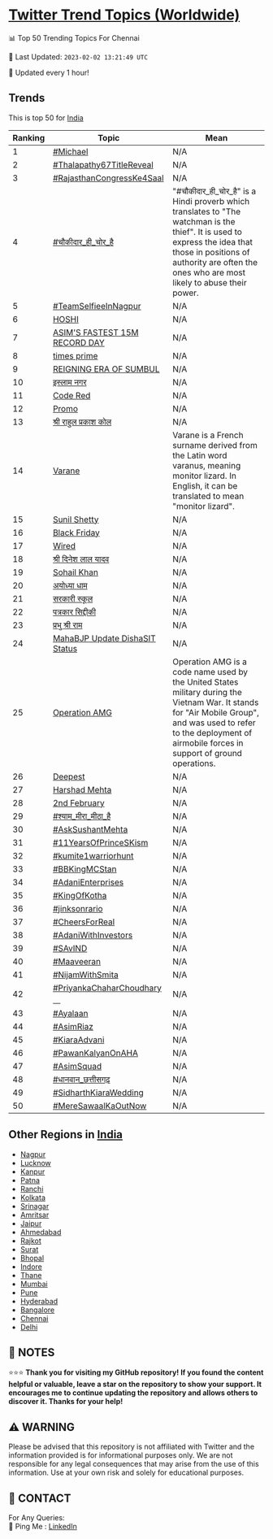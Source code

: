 [Twitter Trend Topics (Worldwide)](https://github.com/ErcinDedeoglu/Twitter-Trend-Topics)
==========


📊 Top 50 Trending Topics For Chennai

📆 Last Updated: `2023-02-02 13:21:49 UTC`

🔧 Updated every 1 hour!


## Trends

This is top 50 for [India](</India>)

| Ranking | Topic | Mean |
| ------- | ------------ | ------------ |
| 1 | [#Michael](http://twitter.com/search?q=%23Michael) | N/A |
| 2 | [#Thalapathy67TitleReveal](http://twitter.com/search?q=%23Thalapathy67TitleReveal) | N/A |
| 3 | [#RajasthanCongressKe4Saal](http://twitter.com/search?q=%23RajasthanCongressKe4Saal) | N/A |
| 4 | [#चौकीदार_ही_चोर_है](http://twitter.com/search?q=%23%e0%a4%9a%e0%a5%8c%e0%a4%95%e0%a5%80%e0%a4%a6%e0%a4%be%e0%a4%b0_%e0%a4%b9%e0%a5%80_%e0%a4%9a%e0%a5%8b%e0%a4%b0_%e0%a4%b9%e0%a5%88) | "#चौकीदार_ही_चोर_है" is a Hindi proverb which translates to "The watchman is the thief". It is used to express the idea that those in positions of authority are often the ones who are most likely to abuse their power. |
| 5 | [#TeamSelfieeInNagpur](http://twitter.com/search?q=%23TeamSelfieeInNagpur) | N/A |
| 6 | [HOSHI](http://twitter.com/search?q=HOSHI) | N/A |
| 7 | [ASIM'S FASTEST 15M RECORD DAY](http://twitter.com/search?q=ASIM%27S+FASTEST+15M+RECORD+DAY) | N/A |
| 8 | [times prime](http://twitter.com/search?q=times+prime) | N/A |
| 9 | [REIGNING ERA OF SUMBUL](http://twitter.com/search?q=REIGNING+ERA+OF+SUMBUL) | N/A |
| 10 | [इस्लाम नगर](http://twitter.com/search?q=%e0%a4%87%e0%a4%b8%e0%a5%8d%e0%a4%b2%e0%a4%be%e0%a4%ae+%e0%a4%a8%e0%a4%97%e0%a4%b0) | N/A |
| 11 | [Code Red](http://twitter.com/search?q=Code+Red) | N/A |
| 12 | [Promo](http://twitter.com/search?q=Promo) | N/A |
| 13 | [श्री राहुल प्रकाश कोल](http://twitter.com/search?q=%e0%a4%b6%e0%a5%8d%e0%a4%b0%e0%a5%80+%e0%a4%b0%e0%a4%be%e0%a4%b9%e0%a5%81%e0%a4%b2+%e0%a4%aa%e0%a5%8d%e0%a4%b0%e0%a4%95%e0%a4%be%e0%a4%b6+%e0%a4%95%e0%a5%8b%e0%a4%b2) | N/A |
| 14 | [Varane](http://twitter.com/search?q=Varane) | Varane is a French surname derived from the Latin word varanus, meaning monitor lizard. In English, it can be translated to mean "monitor lizard". |
| 15 | [Sunil Shetty](http://twitter.com/search?q=Sunil+Shetty) | N/A |
| 16 | [Black Friday](http://twitter.com/search?q=Black+Friday) | N/A |
| 17 | [Wired](http://twitter.com/search?q=Wired) | N/A |
| 18 | [श्री दिनेश लाल यादव](http://twitter.com/search?q=%e0%a4%b6%e0%a5%8d%e0%a4%b0%e0%a5%80+%e0%a4%a6%e0%a4%bf%e0%a4%a8%e0%a5%87%e0%a4%b6+%e0%a4%b2%e0%a4%be%e0%a4%b2+%e0%a4%af%e0%a4%be%e0%a4%a6%e0%a4%b5) | N/A |
| 19 | [Sohail Khan](http://twitter.com/search?q=Sohail+Khan) | N/A |
| 20 | [अयोध्या धाम](http://twitter.com/search?q=%e0%a4%85%e0%a4%af%e0%a5%8b%e0%a4%a7%e0%a5%8d%e0%a4%af%e0%a4%be+%e0%a4%a7%e0%a4%be%e0%a4%ae) | N/A |
| 21 | [सरकारी स्कूल](http://twitter.com/search?q=%e0%a4%b8%e0%a4%b0%e0%a4%95%e0%a4%be%e0%a4%b0%e0%a5%80+%e0%a4%b8%e0%a5%8d%e0%a4%95%e0%a5%82%e0%a4%b2) | N/A |
| 22 | [पत्रकार सिद्दीकी](http://twitter.com/search?q=%e0%a4%aa%e0%a4%a4%e0%a5%8d%e0%a4%b0%e0%a4%95%e0%a4%be%e0%a4%b0+%e0%a4%b8%e0%a4%bf%e0%a4%a6%e0%a5%8d%e0%a4%a6%e0%a5%80%e0%a4%95%e0%a5%80) | N/A |
| 23 | [प्रभु श्री राम](http://twitter.com/search?q=%e0%a4%aa%e0%a5%8d%e0%a4%b0%e0%a4%ad%e0%a5%81+%e0%a4%b6%e0%a5%8d%e0%a4%b0%e0%a5%80+%e0%a4%b0%e0%a4%be%e0%a4%ae) | N/A |
| 24 | [MahaBJP Update DishaSIT Status](http://twitter.com/search?q=MahaBJP+Update+DishaSIT+Status) | N/A |
| 25 | [Operation AMG](http://twitter.com/search?q=Operation+AMG) | Operation AMG is a code name used by the United States military during the Vietnam War. It stands for "Air Mobile Group", and was used to refer to the deployment of airmobile forces in support of ground operations. |
| 26 | [Deepest](http://twitter.com/search?q=Deepest) | N/A |
| 27 | [Harshad Mehta](http://twitter.com/search?q=Harshad+Mehta) | N/A |
| 28 | [2nd February](http://twitter.com/search?q=2nd+February) | N/A |
| 29 | [#श्याम_मीरा_मीठा_है](http://twitter.com/search?q=%23%e0%a4%b6%e0%a5%8d%e0%a4%af%e0%a4%be%e0%a4%ae_%e0%a4%ae%e0%a5%80%e0%a4%b0%e0%a4%be_%e0%a4%ae%e0%a5%80%e0%a4%a0%e0%a4%be_%e0%a4%b9%e0%a5%88) | N/A |
| 30 | [#AskSushantMehta](http://twitter.com/search?q=%23AskSushantMehta) | N/A |
| 31 | [#11YearsOfPrinceSKism](http://twitter.com/search?q=%2311YearsOfPrinceSKism) | N/A |
| 32 | [#kumite1warriorhunt](http://twitter.com/search?q=%23kumite1warriorhunt) | N/A |
| 33 | [#BBKingMCStan](http://twitter.com/search?q=%23BBKingMCStan) | N/A |
| 34 | [#AdaniEnterprises](http://twitter.com/search?q=%23AdaniEnterprises) | N/A |
| 35 | [#KingOfKotha](http://twitter.com/search?q=%23KingOfKotha) | N/A |
| 36 | [#jinksonrario](http://twitter.com/search?q=%23jinksonrario) | N/A |
| 37 | [#CheersForReal](http://twitter.com/search?q=%23CheersForReal) | N/A |
| 38 | [#AdaniWithInvestors](http://twitter.com/search?q=%23AdaniWithInvestors) | N/A |
| 39 | [#SAvIND](http://twitter.com/search?q=%23SAvIND) | N/A |
| 40 | [#Maaveeran](http://twitter.com/search?q=%23Maaveeran) | N/A |
| 41 | [#NijamWithSmita](http://twitter.com/search?q=%23NijamWithSmita) | N/A |
| 42 | [#PriyankaChaharChoudharyᅠ](http://twitter.com/search?q=%23PriyankaChaharChoudhary%e1%85%a0) | N/A |
| 43 | [#Ayalaan](http://twitter.com/search?q=%23Ayalaan) | N/A |
| 44 | [#AsimRiaz](http://twitter.com/search?q=%23AsimRiaz) | N/A |
| 45 | [#KiaraAdvani](http://twitter.com/search?q=%23KiaraAdvani) | N/A |
| 46 | [#PawanKalyanOnAHA](http://twitter.com/search?q=%23PawanKalyanOnAHA) | N/A |
| 47 | [#AsimSquad](http://twitter.com/search?q=%23AsimSquad) | N/A |
| 48 | [#धानवान_छत्तीसगढ़](http://twitter.com/search?q=%23%e0%a4%a7%e0%a4%be%e0%a4%a8%e0%a4%b5%e0%a4%be%e0%a4%a8_%e0%a4%9b%e0%a4%a4%e0%a5%8d%e0%a4%a4%e0%a5%80%e0%a4%b8%e0%a4%97%e0%a4%a2%e0%a4%bc) | N/A |
| 49 | [#SidharthKiaraWedding](http://twitter.com/search?q=%23SidharthKiaraWedding) | N/A |
| 50 | [#MereSawaalKaOutNow](http://twitter.com/search?q=%23MereSawaalKaOutNow) | N/A |



## Other Regions in [India](</India>)

* [Nagpur](</India/Nagpur.md>)
* [Lucknow](</India/Lucknow.md>)
* [Kanpur](</India/Kanpur.md>)
* [Patna](</India/Patna.md>)
* [Ranchi](</India/Ranchi.md>)
* [Kolkata](</India/Kolkata.md>)
* [Srinagar](</India/Srinagar.md>)
* [Amritsar](</India/Amritsar.md>)
* [Jaipur](</India/Jaipur.md>)
* [Ahmedabad](</India/Ahmedabad.md>)
* [Rajkot](</India/Rajkot.md>)
* [Surat](</India/Surat.md>)
* [Bhopal](</India/Bhopal.md>)
* [Indore](</India/Indore.md>)
* [Thane](</India/Thane.md>)
* [Mumbai](</India/Mumbai.md>)
* [Pune](</India/Pune.md>)
* [Hyderabad](</India/Hyderabad.md>)
* [Bangalore](</India/Bangalore.md>)
* [Chennai](</India/Chennai.md>)
* [Delhi](</India/Delhi.md>)



## 📝 NOTES

⭐⭐⭐ **Thank you for visiting my GitHub repository! If you found the content helpful or valuable, leave a star on the repository to show your support. It encourages me to continue updating the repository and allows others to discover it. Thanks for your help!**


## ⚠️ WARNING

Please be advised that this repository is not affiliated with Twitter and the information provided is for informational purposes only. We are not responsible for any legal consequences that may arise from the use of this information. Use at your own risk and solely for educational purposes.


## 📨 CONTACT

 For Any Queries:  
            🏓 Ping Me : [LinkedIn](https://www.linkedin.com/in/ercindedeoglu/)
